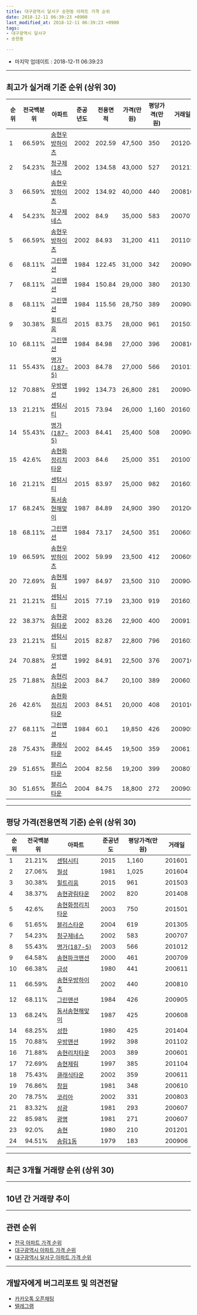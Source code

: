 ```yaml
---
title: 대구광역시 달서구 송현동 아파트 가격 순위
date: 2018-12-11 06:39:23 +0900
last_modified_at: 2018-12-11 06:39:23 +0900
tags:
- 대구광역시 달서구
- 송현동

---
```


* 마지막 업데이트 : 2018-12-11 06:39:23

---

## 최고가 실거래 기준 순위 (상위 30)


|순위|전국백분위|아파트|준공년도|전용면적|가격(만원)|평당가격(만원)|거래일|
|---|---|---|---|---|---|---|---|
|1|66.59%|[송현우방하이츠](https://search.naver.com/search.naver?query=%EB%8C%80%EA%B5%AC%EA%B4%91%EC%97%AD%EC%8B%9C+%EB%8B%AC%EC%84%9C%EA%B5%AC+%EC%86%A1%ED%98%84%EB%8F%99+%EC%86%A1%ED%98%84%EC%9A%B0%EB%B0%A9%ED%95%98%EC%9D%B4%EC%B8%A0)|2002|202.59|47,500|350|201204|
|2|54.23%|[청구제네스](https://search.naver.com/search.naver?query=%EB%8C%80%EA%B5%AC%EA%B4%91%EC%97%AD%EC%8B%9C+%EB%8B%AC%EC%84%9C%EA%B5%AC+%EC%86%A1%ED%98%84%EB%8F%99+%EC%B2%AD%EA%B5%AC%EC%A0%9C%EB%84%A4%EC%8A%A4)|2002|134.58|43,000|527|201212|
|3|66.59%|[송현우방하이츠](https://search.naver.com/search.naver?query=%EB%8C%80%EA%B5%AC%EA%B4%91%EC%97%AD%EC%8B%9C+%EB%8B%AC%EC%84%9C%EA%B5%AC+%EC%86%A1%ED%98%84%EB%8F%99+%EC%86%A1%ED%98%84%EC%9A%B0%EB%B0%A9%ED%95%98%EC%9D%B4%EC%B8%A0)|2002|134.92|40,000|440|200810|
|4|54.23%|[청구제네스](https://search.naver.com/search.naver?query=%EB%8C%80%EA%B5%AC%EA%B4%91%EC%97%AD%EC%8B%9C+%EB%8B%AC%EC%84%9C%EA%B5%AC+%EC%86%A1%ED%98%84%EB%8F%99+%EC%B2%AD%EA%B5%AC%EC%A0%9C%EB%84%A4%EC%8A%A4)|2002|84.9|35,000|583|200707|
|5|66.59%|[송현우방하이츠](https://search.naver.com/search.naver?query=%EB%8C%80%EA%B5%AC%EA%B4%91%EC%97%AD%EC%8B%9C+%EB%8B%AC%EC%84%9C%EA%B5%AC+%EC%86%A1%ED%98%84%EB%8F%99+%EC%86%A1%ED%98%84%EC%9A%B0%EB%B0%A9%ED%95%98%EC%9D%B4%EC%B8%A0)|2002|84.93|31,200|411|201105|
|6|68.11%|[그린맨션](https://search.naver.com/search.naver?query=%EB%8C%80%EA%B5%AC%EA%B4%91%EC%97%AD%EC%8B%9C+%EB%8B%AC%EC%84%9C%EA%B5%AC+%EC%86%A1%ED%98%84%EB%8F%99+%EA%B7%B8%EB%A6%B0%EB%A7%A8%EC%85%98)|1984|122.45|31,000|342|200906|
|7|68.11%|[그린맨션](https://search.naver.com/search.naver?query=%EB%8C%80%EA%B5%AC%EA%B4%91%EC%97%AD%EC%8B%9C+%EB%8B%AC%EC%84%9C%EA%B5%AC+%EC%86%A1%ED%98%84%EB%8F%99+%EA%B7%B8%EB%A6%B0%EB%A7%A8%EC%85%98)|1984|150.84|29,000|380|201301|
|8|68.11%|[그린맨션](https://search.naver.com/search.naver?query=%EB%8C%80%EA%B5%AC%EA%B4%91%EC%97%AD%EC%8B%9C+%EB%8B%AC%EC%84%9C%EA%B5%AC+%EC%86%A1%ED%98%84%EB%8F%99+%EA%B7%B8%EB%A6%B0%EB%A7%A8%EC%85%98)|1984|115.56|28,750|389|200908|
|9|30.38%|[힐트리움](https://search.naver.com/search.naver?query=%EB%8C%80%EA%B5%AC%EA%B4%91%EC%97%AD%EC%8B%9C+%EB%8B%AC%EC%84%9C%EA%B5%AC+%EC%86%A1%ED%98%84%EB%8F%99+%ED%9E%90%ED%8A%B8%EB%A6%AC%EC%9B%80)|2015|83.75|28,000|961|201503|
|10|68.11%|[그린맨션](https://search.naver.com/search.naver?query=%EB%8C%80%EA%B5%AC%EA%B4%91%EC%97%AD%EC%8B%9C+%EB%8B%AC%EC%84%9C%EA%B5%AC+%EC%86%A1%ED%98%84%EB%8F%99+%EA%B7%B8%EB%A6%B0%EB%A7%A8%EC%85%98)|1984|84.98|27,000|396|200810|
|11|55.43%|[명가(187-5)](https://search.naver.com/search.naver?query=%EB%8C%80%EA%B5%AC%EA%B4%91%EC%97%AD%EC%8B%9C+%EB%8B%AC%EC%84%9C%EA%B5%AC+%EC%86%A1%ED%98%84%EB%8F%99+%EB%AA%85%EA%B0%80%28187-5%29)|2003|84.78|27,000|566|201012|
|12|70.88%|[우방맨션](https://search.naver.com/search.naver?query=%EB%8C%80%EA%B5%AC%EA%B4%91%EC%97%AD%EC%8B%9C+%EB%8B%AC%EC%84%9C%EA%B5%AC+%EC%86%A1%ED%98%84%EB%8F%99+%EC%9A%B0%EB%B0%A9%EB%A7%A8%EC%85%98)|1992|134.73|26,800|281|200904|
|13|21.21%|[센텀시티](https://search.naver.com/search.naver?query=%EB%8C%80%EA%B5%AC%EA%B4%91%EC%97%AD%EC%8B%9C+%EB%8B%AC%EC%84%9C%EA%B5%AC+%EC%86%A1%ED%98%84%EB%8F%99+%EC%84%BC%ED%85%80%EC%8B%9C%ED%8B%B0)|2015|73.94|26,000|1,160|201601|
|14|55.43%|[명가(187-5)](https://search.naver.com/search.naver?query=%EB%8C%80%EA%B5%AC%EA%B4%91%EC%97%AD%EC%8B%9C+%EB%8B%AC%EC%84%9C%EA%B5%AC+%EC%86%A1%ED%98%84%EB%8F%99+%EB%AA%85%EA%B0%80%28187-5%29)|2003|84.41|25,400|508|200908|
|15|42.6%|[송현화정리치타운](https://search.naver.com/search.naver?query=%EB%8C%80%EA%B5%AC%EA%B4%91%EC%97%AD%EC%8B%9C+%EB%8B%AC%EC%84%9C%EA%B5%AC+%EC%86%A1%ED%98%84%EB%8F%99+%EC%86%A1%ED%98%84%ED%99%94%EC%A0%95%EB%A6%AC%EC%B9%98%ED%83%80%EC%9A%B4)|2003|84.6|25,000|351|201007|
|16|21.21%|[센텀시티](https://search.naver.com/search.naver?query=%EB%8C%80%EA%B5%AC%EA%B4%91%EC%97%AD%EC%8B%9C+%EB%8B%AC%EC%84%9C%EA%B5%AC+%EC%86%A1%ED%98%84%EB%8F%99+%EC%84%BC%ED%85%80%EC%8B%9C%ED%8B%B0)|2015|83.97|25,000|982|201602|
|17|68.24%|[동서송현해맞이](https://search.naver.com/search.naver?query=%EB%8C%80%EA%B5%AC%EA%B4%91%EC%97%AD%EC%8B%9C+%EB%8B%AC%EC%84%9C%EA%B5%AC+%EC%86%A1%ED%98%84%EB%8F%99+%EB%8F%99%EC%84%9C%EC%86%A1%ED%98%84%ED%95%B4%EB%A7%9E%EC%9D%B4)|1987|84.89|24,900|390|201206|
|18|68.11%|[그린맨션](https://search.naver.com/search.naver?query=%EB%8C%80%EA%B5%AC%EA%B4%91%EC%97%AD%EC%8B%9C+%EB%8B%AC%EC%84%9C%EA%B5%AC+%EC%86%A1%ED%98%84%EB%8F%99+%EA%B7%B8%EB%A6%B0%EB%A7%A8%EC%85%98)|1984|73.17|24,500|351|200605|
|19|66.59%|[송현우방하이츠](https://search.naver.com/search.naver?query=%EB%8C%80%EA%B5%AC%EA%B4%91%EC%97%AD%EC%8B%9C+%EB%8B%AC%EC%84%9C%EA%B5%AC+%EC%86%A1%ED%98%84%EB%8F%99+%EC%86%A1%ED%98%84%EC%9A%B0%EB%B0%A9%ED%95%98%EC%9D%B4%EC%B8%A0)|2002|59.99|23,500|412|200609|
|20|72.69%|[송현제림](https://search.naver.com/search.naver?query=%EB%8C%80%EA%B5%AC%EA%B4%91%EC%97%AD%EC%8B%9C+%EB%8B%AC%EC%84%9C%EA%B5%AC+%EC%86%A1%ED%98%84%EB%8F%99+%EC%86%A1%ED%98%84%EC%A0%9C%EB%A6%BC)|1997|84.97|23,500|310|200904|
|21|21.21%|[센텀시티](https://search.naver.com/search.naver?query=%EB%8C%80%EA%B5%AC%EA%B4%91%EC%97%AD%EC%8B%9C+%EB%8B%AC%EC%84%9C%EA%B5%AC+%EC%86%A1%ED%98%84%EB%8F%99+%EC%84%BC%ED%85%80%EC%8B%9C%ED%8B%B0)|2015|77.19|23,300|919|201601|
|22|38.37%|[송현광림타운](https://search.naver.com/search.naver?query=%EB%8C%80%EA%B5%AC%EA%B4%91%EC%97%AD%EC%8B%9C+%EB%8B%AC%EC%84%9C%EA%B5%AC+%EC%86%A1%ED%98%84%EB%8F%99+%EC%86%A1%ED%98%84%EA%B4%91%EB%A6%BC%ED%83%80%EC%9A%B4)|2002|83.26|22,900|400|200911|
|23|21.21%|[센텀시티](https://search.naver.com/search.naver?query=%EB%8C%80%EA%B5%AC%EA%B4%91%EC%97%AD%EC%8B%9C+%EB%8B%AC%EC%84%9C%EA%B5%AC+%EC%86%A1%ED%98%84%EB%8F%99+%EC%84%BC%ED%85%80%EC%8B%9C%ED%8B%B0)|2015|82.87|22,800|796|201602|
|24|70.88%|[우방맨션](https://search.naver.com/search.naver?query=%EB%8C%80%EA%B5%AC%EA%B4%91%EC%97%AD%EC%8B%9C+%EB%8B%AC%EC%84%9C%EA%B5%AC+%EC%86%A1%ED%98%84%EB%8F%99+%EC%9A%B0%EB%B0%A9%EB%A7%A8%EC%85%98)|1992|84.91|22,500|376|200710|
|25|71.88%|[송현리치타운](https://search.naver.com/search.naver?query=%EB%8C%80%EA%B5%AC%EA%B4%91%EC%97%AD%EC%8B%9C+%EB%8B%AC%EC%84%9C%EA%B5%AC+%EC%86%A1%ED%98%84%EB%8F%99+%EC%86%A1%ED%98%84%EB%A6%AC%EC%B9%98%ED%83%80%EC%9A%B4)|2003|84.7|20,100|389|200601|
|26|42.6%|[송현화정리치타운](https://search.naver.com/search.naver?query=%EB%8C%80%EA%B5%AC%EA%B4%91%EC%97%AD%EC%8B%9C+%EB%8B%AC%EC%84%9C%EA%B5%AC+%EC%86%A1%ED%98%84%EB%8F%99+%EC%86%A1%ED%98%84%ED%99%94%EC%A0%95%EB%A6%AC%EC%B9%98%ED%83%80%EC%9A%B4)|2003|84.51|20,000|408|201010|
|27|68.11%|[그린맨션](https://search.naver.com/search.naver?query=%EB%8C%80%EA%B5%AC%EA%B4%91%EC%97%AD%EC%8B%9C+%EB%8B%AC%EC%84%9C%EA%B5%AC+%EC%86%A1%ED%98%84%EB%8F%99+%EA%B7%B8%EB%A6%B0%EB%A7%A8%EC%85%98)|1984|60.1|19,850|426|200905|
|28|75.43%|[클래식타운](https://search.naver.com/search.naver?query=%EB%8C%80%EA%B5%AC%EA%B4%91%EC%97%AD%EC%8B%9C+%EB%8B%AC%EC%84%9C%EA%B5%AC+%EC%86%A1%ED%98%84%EB%8F%99+%ED%81%B4%EB%9E%98%EC%8B%9D%ED%83%80%EC%9A%B4)|2002|84.45|19,500|359|200611|
|29|51.65%|[블리스타운](https://search.naver.com/search.naver?query=%EB%8C%80%EA%B5%AC%EA%B4%91%EC%97%AD%EC%8B%9C+%EB%8B%AC%EC%84%9C%EA%B5%AC+%EC%86%A1%ED%98%84%EB%8F%99+%EB%B8%94%EB%A6%AC%EC%8A%A4%ED%83%80%EC%9A%B4)|2004|82.56|19,200|399|200807|
|30|51.65%|[블리스타운](https://search.naver.com/search.naver?query=%EB%8C%80%EA%B5%AC%EA%B4%91%EC%97%AD%EC%8B%9C+%EB%8B%AC%EC%84%9C%EA%B5%AC+%EC%86%A1%ED%98%84%EB%8F%99+%EB%B8%94%EB%A6%AC%EC%8A%A4%ED%83%80%EC%9A%B4)|2004|84.75|18,800|272|200903|


---

## 평당 가격(전용면적 기준) 순위 (상위 30)


|순위|전국백분위|아파트|준공년도|평당가격(만원)|거래일|
|---|---|---|---|---|---|
|1|21.21%|[센텀시티](https://search.naver.com/search.naver?query=%EB%8C%80%EA%B5%AC%EA%B4%91%EC%97%AD%EC%8B%9C+%EB%8B%AC%EC%84%9C%EA%B5%AC+%EC%86%A1%ED%98%84%EB%8F%99+%EC%84%BC%ED%85%80%EC%8B%9C%ED%8B%B0)|2015|1,160|201601|
|2|27.06%|[월성](https://search.naver.com/search.naver?query=%EB%8C%80%EA%B5%AC%EA%B4%91%EC%97%AD%EC%8B%9C+%EB%8B%AC%EC%84%9C%EA%B5%AC+%EC%86%A1%ED%98%84%EB%8F%99+%EC%9B%94%EC%84%B1)|1981|1,025|201604|
|3|30.38%|[힐트리움](https://search.naver.com/search.naver?query=%EB%8C%80%EA%B5%AC%EA%B4%91%EC%97%AD%EC%8B%9C+%EB%8B%AC%EC%84%9C%EA%B5%AC+%EC%86%A1%ED%98%84%EB%8F%99+%ED%9E%90%ED%8A%B8%EB%A6%AC%EC%9B%80)|2015|961|201503|
|4|38.37%|[송현광림타운](https://search.naver.com/search.naver?query=%EB%8C%80%EA%B5%AC%EA%B4%91%EC%97%AD%EC%8B%9C+%EB%8B%AC%EC%84%9C%EA%B5%AC+%EC%86%A1%ED%98%84%EB%8F%99+%EC%86%A1%ED%98%84%EA%B4%91%EB%A6%BC%ED%83%80%EC%9A%B4)|2002|820|201408|
|5|42.6%|[송현화정리치타운](https://search.naver.com/search.naver?query=%EB%8C%80%EA%B5%AC%EA%B4%91%EC%97%AD%EC%8B%9C+%EB%8B%AC%EC%84%9C%EA%B5%AC+%EC%86%A1%ED%98%84%EB%8F%99+%EC%86%A1%ED%98%84%ED%99%94%EC%A0%95%EB%A6%AC%EC%B9%98%ED%83%80%EC%9A%B4)|2003|750|201501|
|6|51.65%|[블리스타운](https://search.naver.com/search.naver?query=%EB%8C%80%EA%B5%AC%EA%B4%91%EC%97%AD%EC%8B%9C+%EB%8B%AC%EC%84%9C%EA%B5%AC+%EC%86%A1%ED%98%84%EB%8F%99+%EB%B8%94%EB%A6%AC%EC%8A%A4%ED%83%80%EC%9A%B4)|2004|619|201305|
|7|54.23%|[청구제네스](https://search.naver.com/search.naver?query=%EB%8C%80%EA%B5%AC%EA%B4%91%EC%97%AD%EC%8B%9C+%EB%8B%AC%EC%84%9C%EA%B5%AC+%EC%86%A1%ED%98%84%EB%8F%99+%EC%B2%AD%EA%B5%AC%EC%A0%9C%EB%84%A4%EC%8A%A4)|2002|583|200707|
|8|55.43%|[명가(187-5)](https://search.naver.com/search.naver?query=%EB%8C%80%EA%B5%AC%EA%B4%91%EC%97%AD%EC%8B%9C+%EB%8B%AC%EC%84%9C%EA%B5%AC+%EC%86%A1%ED%98%84%EB%8F%99+%EB%AA%85%EA%B0%80%28187-5%29)|2003|566|201012|
|9|64.58%|[송현파크맨션](https://search.naver.com/search.naver?query=%EB%8C%80%EA%B5%AC%EA%B4%91%EC%97%AD%EC%8B%9C+%EB%8B%AC%EC%84%9C%EA%B5%AC+%EC%86%A1%ED%98%84%EB%8F%99+%EC%86%A1%ED%98%84%ED%8C%8C%ED%81%AC%EB%A7%A8%EC%85%98)|2000|461|200709|
|10|66.38%|[금성](https://search.naver.com/search.naver?query=%EB%8C%80%EA%B5%AC%EA%B4%91%EC%97%AD%EC%8B%9C+%EB%8B%AC%EC%84%9C%EA%B5%AC+%EC%86%A1%ED%98%84%EB%8F%99+%EA%B8%88%EC%84%B1)|1980|441|200611|
|11|66.59%|[송현우방하이츠](https://search.naver.com/search.naver?query=%EB%8C%80%EA%B5%AC%EA%B4%91%EC%97%AD%EC%8B%9C+%EB%8B%AC%EC%84%9C%EA%B5%AC+%EC%86%A1%ED%98%84%EB%8F%99+%EC%86%A1%ED%98%84%EC%9A%B0%EB%B0%A9%ED%95%98%EC%9D%B4%EC%B8%A0)|2002|440|200810|
|12|68.11%|[그린맨션](https://search.naver.com/search.naver?query=%EB%8C%80%EA%B5%AC%EA%B4%91%EC%97%AD%EC%8B%9C+%EB%8B%AC%EC%84%9C%EA%B5%AC+%EC%86%A1%ED%98%84%EB%8F%99+%EA%B7%B8%EB%A6%B0%EB%A7%A8%EC%85%98)|1984|426|200905|
|13|68.24%|[동서송현해맞이](https://search.naver.com/search.naver?query=%EB%8C%80%EA%B5%AC%EA%B4%91%EC%97%AD%EC%8B%9C+%EB%8B%AC%EC%84%9C%EA%B5%AC+%EC%86%A1%ED%98%84%EB%8F%99+%EB%8F%99%EC%84%9C%EC%86%A1%ED%98%84%ED%95%B4%EB%A7%9E%EC%9D%B4)|1987|425|200608|
|14|68.25%|[성한](https://search.naver.com/search.naver?query=%EB%8C%80%EA%B5%AC%EA%B4%91%EC%97%AD%EC%8B%9C+%EB%8B%AC%EC%84%9C%EA%B5%AC+%EC%86%A1%ED%98%84%EB%8F%99+%EC%84%B1%ED%95%9C)|1980|425|201404|
|15|70.88%|[우방맨션](https://search.naver.com/search.naver?query=%EB%8C%80%EA%B5%AC%EA%B4%91%EC%97%AD%EC%8B%9C+%EB%8B%AC%EC%84%9C%EA%B5%AC+%EC%86%A1%ED%98%84%EB%8F%99+%EC%9A%B0%EB%B0%A9%EB%A7%A8%EC%85%98)|1992|398|201102|
|16|71.88%|[송현리치타운](https://search.naver.com/search.naver?query=%EB%8C%80%EA%B5%AC%EA%B4%91%EC%97%AD%EC%8B%9C+%EB%8B%AC%EC%84%9C%EA%B5%AC+%EC%86%A1%ED%98%84%EB%8F%99+%EC%86%A1%ED%98%84%EB%A6%AC%EC%B9%98%ED%83%80%EC%9A%B4)|2003|389|200601|
|17|72.69%|[송현제림](https://search.naver.com/search.naver?query=%EB%8C%80%EA%B5%AC%EA%B4%91%EC%97%AD%EC%8B%9C+%EB%8B%AC%EC%84%9C%EA%B5%AC+%EC%86%A1%ED%98%84%EB%8F%99+%EC%86%A1%ED%98%84%EC%A0%9C%EB%A6%BC)|1997|385|201104|
|18|75.43%|[클래식타운](https://search.naver.com/search.naver?query=%EB%8C%80%EA%B5%AC%EA%B4%91%EC%97%AD%EC%8B%9C+%EB%8B%AC%EC%84%9C%EA%B5%AC+%EC%86%A1%ED%98%84%EB%8F%99+%ED%81%B4%EB%9E%98%EC%8B%9D%ED%83%80%EC%9A%B4)|2002|359|200611|
|19|76.86%|[창원](https://search.naver.com/search.naver?query=%EB%8C%80%EA%B5%AC%EA%B4%91%EC%97%AD%EC%8B%9C+%EB%8B%AC%EC%84%9C%EA%B5%AC+%EC%86%A1%ED%98%84%EB%8F%99+%EC%B0%BD%EC%9B%90)|1981|348|200610|
|20|78.75%|[코리아](https://search.naver.com/search.naver?query=%EB%8C%80%EA%B5%AC%EA%B4%91%EC%97%AD%EC%8B%9C+%EB%8B%AC%EC%84%9C%EA%B5%AC+%EC%86%A1%ED%98%84%EB%8F%99+%EC%BD%94%EB%A6%AC%EC%95%84)|2002|331|200803|
|21|83.32%|[삼광](https://search.naver.com/search.naver?query=%EB%8C%80%EA%B5%AC%EA%B4%91%EC%97%AD%EC%8B%9C+%EB%8B%AC%EC%84%9C%EA%B5%AC+%EC%86%A1%ED%98%84%EB%8F%99+%EC%82%BC%EA%B4%91)|1981|293|200607|
|22|85.98%|[광명](https://search.naver.com/search.naver?query=%EB%8C%80%EA%B5%AC%EA%B4%91%EC%97%AD%EC%8B%9C+%EB%8B%AC%EC%84%9C%EA%B5%AC+%EC%86%A1%ED%98%84%EB%8F%99+%EA%B4%91%EB%AA%85)|1981|271|200607|
|23|92.0%|[송현](https://search.naver.com/search.naver?query=%EB%8C%80%EA%B5%AC%EA%B4%91%EC%97%AD%EC%8B%9C+%EB%8B%AC%EC%84%9C%EA%B5%AC+%EC%86%A1%ED%98%84%EB%8F%99+%EC%86%A1%ED%98%84)|1980|210|201201|
|24|94.51%|[송림1동](https://search.naver.com/search.naver?query=%EB%8C%80%EA%B5%AC%EA%B4%91%EC%97%AD%EC%8B%9C+%EB%8B%AC%EC%84%9C%EA%B5%AC+%EC%86%A1%ED%98%84%EB%8F%99+%EC%86%A1%EB%A6%BC1%EB%8F%99)|1979|183|200906|


---

## 최근 3개월 거래량 순위 (상위 30)


<div style="width:100%;">
    <canvas id="deal_count_ranking" height="250"></canvas>
</div>


<script>
new Chart(document.getElementById("deal_count_ranking"), {
    type: 'horizontalBar',
    data: {
        labels: ['그린맨션', '월성', '송현우방하이츠', '청구제네스', '동서송현해맞이', '송현제림', '송현'],
        datasets: [{
            label: '실거래 수',
            data: [13, 6, 3, 2, 2, 2, 1],
            borderColor: "rgba(255, 0, 128, 1)",
            backgroundColor: "rgba(255, 0, 128, 0.5)",
            fill: false,
        }]
    },
    options: {
        responsive: true,
        title: {
            display: true,
            text: '최근 3개월 거래량 순위'
        },
        tooltips: {
            mode: 'index',
            intersect: false,
            callbacks: {
                title: function(tooltipItems, data) {
                    return "실거래 수:";
                },
                label: function(tooltipItem, data) {
                    return data.labels[tooltipItem.index] + ": " + tooltipItem.xLabel;
                }
            }
        },
        hover: {
            mode: 'nearest',
            intersect: true
        },
        scales: {
            xAxes: [{
                display: true,
                scaleLabel: {
                    display: true,
                    labelString: '실거래 수'
                },
                ticks: {
                    suggestedMin: 0,
                }
            }],
            yAxes: [{
                display: true,
                ticks: {
                    autoSkip: false,
                    callback: function(value, index, values) {
                        if (value.length > 15)
                            return value.substr(0, 13) + "...";
                        else
                            return value;
                    }
                },
                scaleLabel: {
                    display: false,
                }
            }]
        }
    }
});

</script>


---

## 10년 간 거래량 추이


<div style="width:100%;">
    <canvas id="deal_progress" height="250"></canvas>
</div>

<script>
new Chart(document.getElementById("deal_progress"), {
    type: 'line',
    data: {
        labels: ['200812','200901','200902','200903','200904','200905','200906','200907','200908','200909','200910','200911','200912','201001','201002','201003','201004','201005','201006','201007','201008','201009','201010','201011','201012','201101','201102','201103','201104','201105','201106','201107','201108','201109','201110','201111','201112','201201','201202','201203','201204','201205','201206','201207','201208','201209','201210','201211','201212','201301','201302','201303','201304','201305','201306','201307','201308','201309','201310','201311','201312','201401','201402','201403','201404','201405','201406','201407','201408','201409','201410','201411','201412','201501','201502','201503','201504','201505','201506','201507','201508','201509','201510','201511','201512','201601','201602','201603','201604','201605','201606','201607','201608','201609','201610','201611','201612','201701','201702','201703','201704','201705','201706','201707','201708','201709','201710','201711','201712','201801','201802','201803','201804','201805','201806','201807','201808','201809','201810','201811','201812'],
        datasets: [{
            label: '실거래 수',
            pointRadius: 1,
            data: [3, 6, 18, 18, 23, 22, 16, 23, 22, 30, 21, 18, 21, 21, 12, 34, 18, 14, 9, 13, 30, 13, 30, 27, 20, 38, 32, 27, 30, 39, 29, 22, 33, 21, 18, 22, 9, 23, 28, 20, 35, 20, 19, 17, 12, 13, 30, 14, 23, 17, 23, 28, 25, 37, 20, 10, 15, 17, 27, 29, 14, 36, 26, 36, 33, 18, 17, 16, 17, 31, 20, 13, 19, 21, 13, 23, 28, 28, 21, 28, 10, 14, 19, 8, 3, 7, 7, 12, 9, 10, 15, 9, 10, 16, 14, 14, 13, 6, 13, 22, 16, 20, 23, 16, 24, 18, 21, 21, 14, 15, 20, 28, 23, 21, 16, 15, 27, 26, 20, 8, 1],
            borderColor: "rgba(255, 201, 14, 1)",
            backgroundColor: "rgba(255, 201, 14, 0.5)",
            fill: true,
        }]
    },
    options: {
        responsive: true,
        title: {
            display: true,
            text: '10년간 거래량 추이'
        },
        tooltips: {
            mode: 'index',
            intersect: false,
        },
        hover: {
            mode: 'nearest',
            intersect: true
        },
        scales: {
            xAxes: [{
                display: true,
                scaleLabel: {
                    display: true,
                    labelString: '년/월'
                }
            }],
            yAxes: [{
                display: true,
                ticks: {
                    suggestedMin: 0,
                },
                scaleLabel: {
                    display: true,
                    labelString: '실거래 수'
                }
            }]
        }
    }
});

</script>


---

## 관련 순위

- [전국 아파트 가격 순위](https://inasie.github.io/apt-ranking/전국)
- [대구광역시 아파트 가격 순위](https://inasie.github.io/apt-ranking/대구광역시)
- [대구광역시 달서구 아파트 가격 순위](https://inasie.github.io/apt-ranking/대구광역시-달서구)


---

## 개발자에게 버그리포트 및 의견전달

- [카카오톡 오픈채팅](https://open.kakao.com/o/gLJUAP4)
- [텔레그램](https://t.me/inasie)

